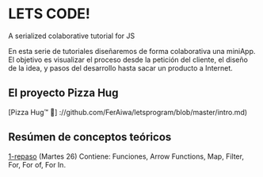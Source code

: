 # LETS CODE!

A serialized colaborative tutorial for JS

En esta serie de tutoriales diseñaremos de forma colaborativa una miniApp.
El objetivo es visualizar el proceso desde la petición del cliente, el diseño
de la idea, y pasos del desarrollo hasta sacar un producto a Internet.

## El proyecto Pizza Hug

[Pizza Hug™ 🍕] ://github.com/FerAiwa/letsprogram/blob/master/intro.md)

## Resúmen de conceptos teóricos

[1-repaso](https://github.com/FerAiwa/letsprogram/blob/master/1-repaso.js) (Martes 26)
Contiene: Funciones, Arrow Functions, Map, Filter, For, For of, For In.
